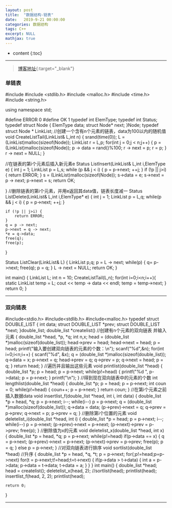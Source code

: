 ```yaml
---
layout: post
title:  "数据结构-链表"
date:   2019-9-21 00:00:00
categories: 数据结构
tags: C++
excerpt: NULL
mathjax: true
---
```

* content
{:toc}
---


> [博客地址](https://dufaxing.com){:target="_blank"}


### 单链表


#include <iostream>
#include <stdlib.h>
#include <malloc.h>
#include <time.h>
#include <string.h>

using namespace std;

#define ERROR 0
#define OK    1
typedef int ElemType; 
typedef int Status;
typedef struct Node {
    ElemType data;
    struct Node* next;
}Node;
typedef struct Node * LinkList;
//创建一个含有n个元素的链表，data为100以内的随机值
void CreateListTail(LinkList& L,int n)
{
    srand(time(0));
    L = (LinkList)malloc(sizeof(Node));
    LinkList r = L,p;
    for(int j = 0;j < n;j++) {
        p = (LinkList)malloc(sizeof(Node));
        p -> data = rand()%100;
        r -> next = p;
        r = p;
    }
    r -> next = NULL;
}

//在链表的第i个元素后插入新元素e
Status ListInsert(LinkList& L,int i,ElemType e) 
{
    int j = 1;
    LinkList p = L,s;
    while (p && j < i) {
        p = p->next;
        ++j;
    }
    if (!p || j>i) {
        return ERROR;
    }
    s = (LinkList)malloc(sizeof(Node));
    s->data = e;
    s->next = p -> next;
    p->next = s;
    return OK;

}
//删除链表的第i个元素，并用e返回其data值，链表长度减一
Status ListDelete(LinkList& L,int i,ElemType* e)
{
    int j = 1;
    LinkList p = L,q;
    while(p && j < i) {
        p = p->next;
        ++j;
    }

    if (!p || j>i) {
        return ERROR;
    }
    q = p -> next;
    p->next = q -> next;
    *e = q->data;
    free(q);
    free(p);
}


Status ListClear(LinkList& L)
{
    LinkList p,q;
    p = L -> next;
    while(p) {
        q= p->next;
        free(q);
        p = q;
    }
    L -> next = NULL;
    return OK;
}

int main()
{
    LinkList L;
    int n = 10;
    CreateListTail(L,n);
    for(int i=0;i<n;i++){
        static LinkList temp = L;
        cout << temp -> data << endl;
        temp = temp->next;
    }
    return 0;
}

---

### 双向链表

#include<stdio.h>
#include<stdlib.h>
#include<malloc.h>
typedef struct DOUBLE_LIST
{
    int data;
    struct DOUBLE_LIST *prev;
    struct DOUBLE_LIST *next;
}double_list;
double_list *createlist()       //创建有n个元素的双向链表 并输入元素
{
    double_list *head, *p, *q;
    int n,x;
    head = (double_list *)malloc(sizeof(double_list));
    head->prev = head;
    head->next = head;
    p = head;
    printf("输入要创建双向链表的元素的个数：\n");
    scanf("%d",&n);
    for(int i=0;i<n;i++)
    {
        scanf("%d", &x);
        q = (double_list *)malloc(sizeof(double_list));
        q->data = x;
        p->next = q;
        head->prev = q;
        q->prev = p;
        q->next = head;
        p = q;
    }
    return head;
}
//遍历并且输出这些元素
void printlist(double_list *head)
{
    double_list *p;
    p = head;
    p = p->next;
    while(p!=head)
    {
        printf("%d  ", p->data);
        p = p->next;
    }
    printf("\n");
}
//得到现在双向链表中的元素的个数
int lengthlist(double_list *head)
{
    double_list *p;
    p = head;
    p = p->next;
    int coun = 0;
    while(p!=head)
    {
        coun++;
        p = p->next;
    }
    return coun;
}
//在第i个元素之前插入数据data
void insertlist_f(double_list *head, int i, int data)
{
    double_list *p = head, *q;
    p = p->next;
    i--;
    while(i--)
        p = p->next;
    q = (double_list *)malloc(sizeof(double_list));
    q->data = data;
    (p->prev)->next = q;
    q->prev = p->prev;
    q->next = p;
    p->prev = q;
}
//删除第i个位置的元素
void deletelist_i(double_list *head, int i)
{
    double_list *p = head;
    p = p->next;
    i--;
    while(i--)
        p = p->next;
    (p->prev)->next = p->next;
    (p->next)->prev = p->prev;
    free(p);
}
//删除值为x的元素
void deletelist_x(double_list *head, int x)
{
    double_list *p = head, *q;
    p = p->next;
    while(p!=head)
        if(p->data == x)
        {
            q = p->next;
            (p->prev)->next = p->next;
            (p->next)->prev = p->prev;
            free(p);
            p = q;
        }
        else
            p = p->next;
}
//对双向链表进行排序
void sortlist(double_list *head)  //升序
{
    double_list *p = head, *q, *t;
    p = p->next;
    for(;p!=head;p=p->next)
        for(t = p->next;t!=head;t=t->next)
        {
            if(p->data > t->data)
            {
                int a = p->data;
                p->data = t->data;
                t->data = a;
            }
        }
}
int main()
{
    double_list *head;
    head = createlist();
    deletelist_x(head, 2);
    //sortlist(head);
    printlist(head);
    insertlist_f(head, 2, 2);
    printlist(head);
 
    return 0;
}


---
